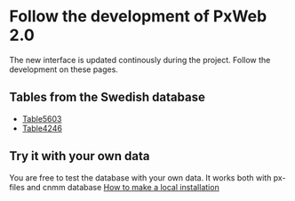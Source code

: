 # Follow the development of PxWeb 2.0
The new interface is updated continously during the project. Follow the development on these pages.
## Tables from the Swedish database
- [Table5603](https://test.pxweb2.pages.dev/table/TAB5603)
- [Table4246](https://test.pxweb2.pages.dev/table/TAB4246)

## Try it with your own data
You are free to test the database with your own data. It works both with px-files and cnmm database
[How to make a local installation](https://pxtools.github.io/PxWeb2/documentation/docker/)

